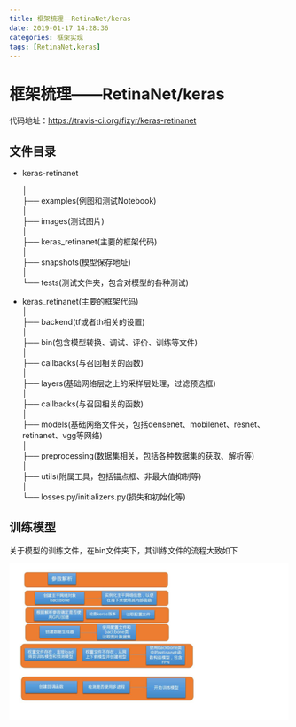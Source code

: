 ```yaml
---
title: 框架梳理——RetinaNet/keras
date: 2019-01-17 14:28:36
categories: 框架实现
tags: [RetinaNet,keras]
---
```


# 框架梳理——RetinaNet/keras

代码地址：https://travis-ci.org/fizyr/keras-retinanet

## 文件目录

- keras-retinanet  

    │  
    ├── examples(例图和测试Notebook)   
    │  
    ├── images(测试图片)   
    │  
    ├── keras_retinanet(主要的框架代码)   
    │  
    ├── snapshots(模型保存地址)   
    │  
    └── tests(测试文件夹，包含对模型的各种测试)

- keras_retinanet(主要的框架代码)  
    │  
    ├── backend(tf或者th相关的设置)   
    │  
    ├── bin(包含模型转换、调试、评价、训练等文件)   
    │  
    ├── callbacks(与召回相关的函数)   
    │  
    ├── layers(基础网络层之上的采样层处理，过滤预选框)   
    │  
    ├── callbacks(与召回相关的函数)   
    │  
    ├── models(基础网络文件夹，包括densenet、mobilenet、resnet、retinanet、vgg等网络)   
    │  
    ├── preprocessing(数据集相关，包括各种数据集的获取、解析等)   
    │  
    ├── utils(附属工具，包括锚点框、非最大值抑制等)   
    │  
    └── losses.py/initializers.py(损失和初始化等)


## 训练模型

关于模型的训练文件，在bin文件夹下，其训练文件的流程大致如下

![图片](框架梳理——RetinaNet-keras/keras-retinanet解析.jpg)